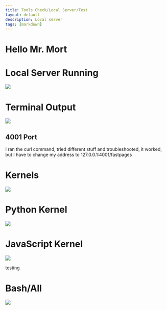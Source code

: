 ```yaml
---
title: Tools Check/Local Server/Test
layout: default
description: Local server
tags: [markdown]
---
```

# Hello Mr. Mort 

# Local Server Running

<img src="{{site.baseurl}}/images/proofcsp.png">

# Terminal Output
<img src="{{site.baseurl}}/images/proofcsp2.png">

## 4001 Port

I ran the curl command, tried different stuff and troubleshooted, it worked, but I have to change my address to 127.0.0.1:4001/fastpages

# Kernels
<img src="{{site.baseurl}}/images/kernel.png">

# Python Kernel
<img src="{{site.baseurl}}/images/python3.png">

# JavaScript Kernel
<img src="{{site.baseurl}}/images/python4.png">

testing 

# Bash/All
<img src="{{site.baseurl}}/images/pic10.png">
